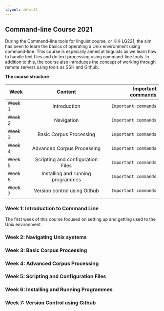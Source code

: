 ```yaml
---
layout: default
---
```


## Command-line Course 2021
During the Command-line tools for linguist course, or KIK-LG221, the aim has been to learn the basics of operating a Unix 
environment using command-line. This course is especially aimed at linguists as we learn how to handle text files and do text processing using command-line tools. In addition to this, the course also introduces the concept of working through remote servers using tools as SSH and Github.   


**The course structure**


| Week | Content | Important commands |
| ----- |:-------: |------------------: |
| Week 1 | Introduction | `Important commands` |
| Week 2 | Navigation | `Important commands` |
| Week 3 | Basic Corpus Processing | `Important commands` |
| Week 4 | Advanced Corpus Processing | `Important commands` |
| Week 5 | Scripting and configuration Files | `Important commands` |
| Week 6 | Installing and running programmes | `Important commands` |
| Week 7 | Version control using Github | `Important commands` |
### **Week 1:** Introduction to Command Line
The first week of this course focused on setting up and getting used to the Unix environment. 


### **Week 2:** Navigating Unix systems

### **Week 3:** Basic Corpus Processing

### **Week 4:** Advanced Corpus Processing

### **Week 5:** Scripting and Configuration Files

### **Week 6:** Installing and Running Programmes

### **Week 7:** Version Control using Github
